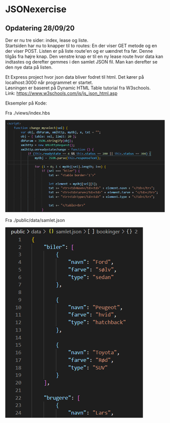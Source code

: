 # JSONexercise

## Opdatering 28/09/20
Der er nu tre sider: index, lease og liste. <br>
Startsiden har nu to knapper til to routes: En der viser GET metode og en der viser POST.
Listen er på liste route'en og er uændret fra før. Denne tilgås fra højre knap.
Den venstre knap er til en ny lease route hvor data kan indtastes og derefter gemmes i den samlet JSON fil.
Man kan derefter se den nye data på listen.


Et Express project hvor json data bliver fodret til html. Det kører på localhost:3000 når programmet er startet. <br>
Løsningen er baseret på Dynamic HTML Table tutorial fra W3schools. <br>
Link: https://www.w3schools.com/js/js_json_html.asp

Eksempler på Kode:

Fra ./views/index.hbs

![Alt text](./billeder/billede1.PNG)

Fra ./public/data/samlet.json

![Alt text](./billeder/billede2.PNG)
